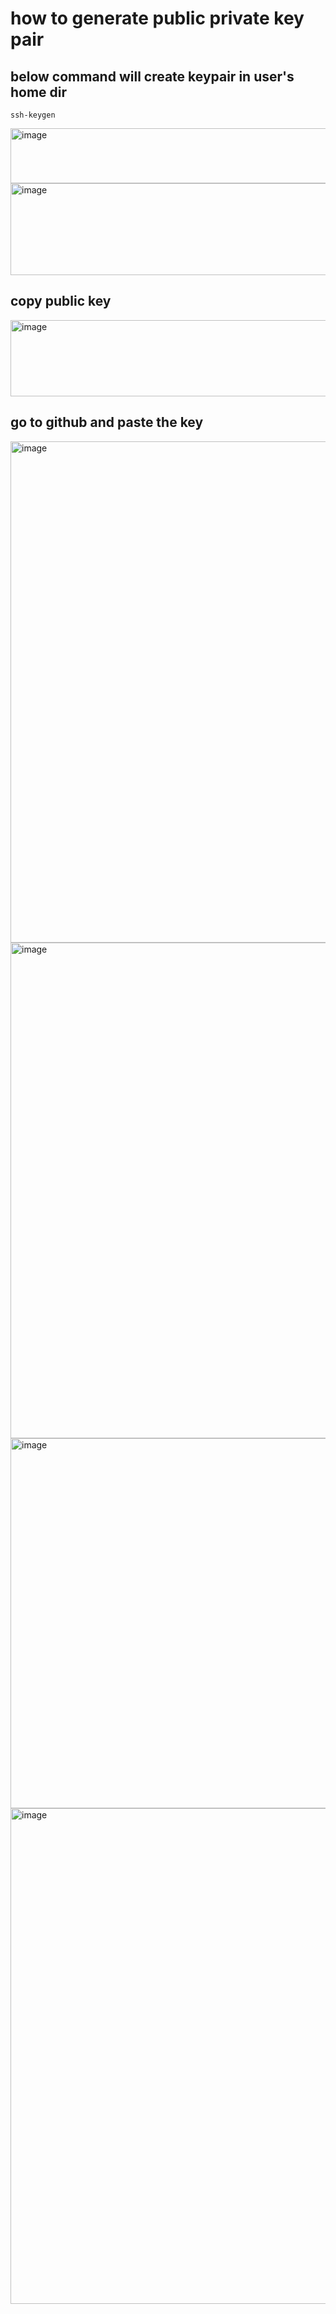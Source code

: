 #  how to generate public private key pair
## below command will create keypair in user's home dir
````
ssh-keygen
````
<img width="1208" height="88" alt="image" src="https://github.com/user-attachments/assets/b8bfbca3-5869-40a0-ac25-531eba395358" />

<img width="1322" height="147" alt="image" src="https://github.com/user-attachments/assets/a5efdc09-fcfb-46fa-9d66-e34228f5f8ac" />

## copy public key
<img width="1492" height="122" alt="image" src="https://github.com/user-attachments/assets/6c30d2d5-98f4-48e7-b5de-29f67d04beed" />

## go to github and paste the key 
<img width="1916" height="802" alt="image" src="https://github.com/user-attachments/assets/f95d8d25-de51-45d8-8a79-ff9429d13b68" />
<img width="1892" height="793" alt="image" src="https://github.com/user-attachments/assets/f6f75c14-c0b8-4046-a3ca-b3afc87267e4" />
<img width="1917" height="592" alt="image" src="https://github.com/user-attachments/assets/2f8a1967-1a47-488e-ba0a-d70d5774772b" />
<img width="1902" height="793" alt="image" src="https://github.com/user-attachments/assets/01628ca9-40d5-4c10-982a-9e31449a311f" />




